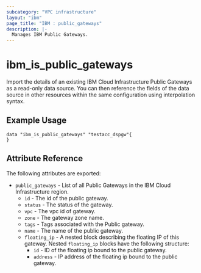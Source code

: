 ```yaml
---
subcategory: "VPC infrastructure"
layout: "ibm"
page_title: "IBM : public_gateways"
description: |-
  Manages IBM Public Gateways.
---
```


# ibm\_is_public_gateways

Import the details of an existing IBM Cloud Infrastructure Public Gateways as a read-only data source. You can then reference the fields of the data source in other resources within the same configuration using interpolation syntax.



## Example Usage

```hcl
data "ibm_is_public_gateways" "testacc_dspgw"{
}

```

## Attribute Reference

The following attributes are exported:
* `public_gateways` - List of all Public Gateways in the IBM Cloud Infrastructure region.
  * `id` - The id of the public gateway.
  * `status` - The status of the gateway.
  * `vpc` - The vpc id of gateway.
  * `zone` - The gateway zone name.
  * `tags` - Tags associated with the Public gateway.
  * `name` - The name of the public gateway.
  * `floating_ip` - A nested block describing the floating IP of this gateway.
  Nested `floating_ip` blocks have the following structure:
    * `id` - ID of the floating ip bound to the public gateway.
    * `address` - IP address of the floating ip bound to the public gateway.